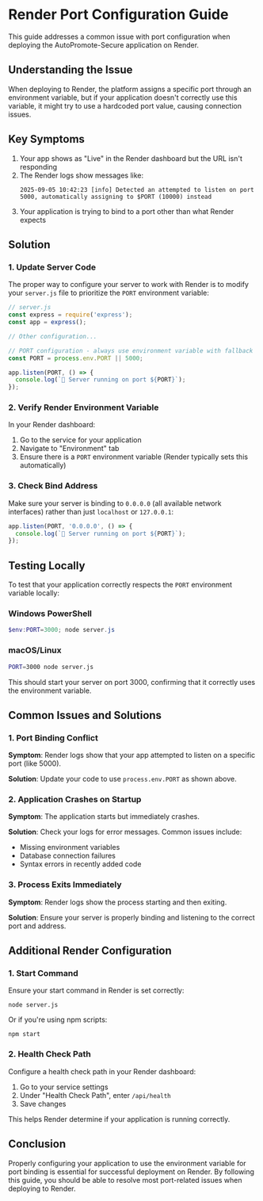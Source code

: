 # Render Port Configuration Guide

This guide addresses a common issue with port configuration when deploying the AutoPromote-Secure application on Render.

## Understanding the Issue

When deploying to Render, the platform assigns a specific port through an environment variable, but if your application doesn't correctly use this variable, it might try to use a hardcoded port value, causing connection issues.

## Key Symptoms

1. Your app shows as "Live" in the Render dashboard but the URL isn't responding
2. The Render logs show messages like:
   ```
   2025-09-05 10:42:23 [info] Detected an attempted to listen on port 5000, automatically assigning to $PORT (10000) instead
   ```
3. Your application is trying to bind to a port other than what Render expects

## Solution

### 1. Update Server Code

The proper way to configure your server to work with Render is to modify your `server.js` file to prioritize the `PORT` environment variable:

```javascript
// server.js
const express = require('express');
const app = express();

// Other configuration...

// PORT configuration - always use environment variable with fallback
const PORT = process.env.PORT || 5000;

app.listen(PORT, () => {
  console.log(`🚀 Server running on port ${PORT}`);
});
```

### 2. Verify Render Environment Variable

In your Render dashboard:

1. Go to the service for your application
2. Navigate to "Environment" tab
3. Ensure there is a `PORT` environment variable (Render typically sets this automatically)

### 3. Check Bind Address

Make sure your server is binding to `0.0.0.0` (all available network interfaces) rather than just `localhost` or `127.0.0.1`:

```javascript
app.listen(PORT, '0.0.0.0', () => {
  console.log(`🚀 Server running on port ${PORT}`);
});
```

## Testing Locally

To test that your application correctly respects the `PORT` environment variable locally:

### Windows PowerShell
```powershell
$env:PORT=3000; node server.js
```

### macOS/Linux
```bash
PORT=3000 node server.js
```

This should start your server on port 3000, confirming that it correctly uses the environment variable.

## Common Issues and Solutions

### 1. Port Binding Conflict

**Symptom**: Render logs show that your app attempted to listen on a specific port (like 5000).

**Solution**: Update your code to use `process.env.PORT` as shown above.

### 2. Application Crashes on Startup

**Symptom**: The application starts but immediately crashes.

**Solution**: Check your logs for error messages. Common issues include:
- Missing environment variables
- Database connection failures
- Syntax errors in recently added code

### 3. Process Exits Immediately

**Symptom**: Render logs show the process starting and then exiting.

**Solution**: Ensure your server is properly binding and listening to the correct port and address.

## Additional Render Configuration

### 1. Start Command

Ensure your start command in Render is set correctly:

```
node server.js
```

Or if you're using npm scripts:

```
npm start
```

### 2. Health Check Path

Configure a health check path in your Render dashboard:

1. Go to your service settings
2. Under "Health Check Path", enter `/api/health`
3. Save changes

This helps Render determine if your application is running correctly.

## Conclusion

Properly configuring your application to use the environment variable for port binding is essential for successful deployment on Render. By following this guide, you should be able to resolve most port-related issues when deploying to Render.
